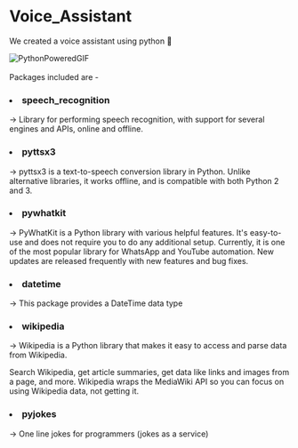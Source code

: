 # Voice_Assistant
We created a voice assistant using python 🐍 <div>![PythonPoweredGIF](https://user-images.githubusercontent.com/93141098/187508282-9819ba1d-aa42-46cb-8cc4-434eeffb7fe8.gif)</div>
<br> Packages included are -
<h3><li> speech_recognition</li></h3> -> Library for performing speech recognition, with support for several engines and APIs, online and offline.
<h3><li>pyttsx3</li></h3> -> pyttsx3 is a text-to-speech conversion library in Python. Unlike alternative libraries, it works offline, and is compatible with both Python 2 and 3.
<h3><li>pywhatkit</li></h3> -> PyWhatKit is a Python library with various helpful features. It's easy-to-use and does not require you to do any additional setup. Currently, it is one of the most popular library for WhatsApp and YouTube automation. New updates are released frequently with new features and bug fixes.
<h3><li>datetime</li></h3> -> This package provides a DateTime data type
<h3><li>wikipedia</li></h3> -> Wikipedia is a Python library that makes it easy to access and parse data from Wikipedia.

Search Wikipedia, get article summaries, get data like links and images from a page, and more. Wikipedia wraps the MediaWiki API so you can focus on using Wikipedia data, not getting it.
<h3><li>pyjokes</li></h3> -> One line jokes for programmers (jokes as a service)
